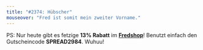 ```yaml
---
title: "#2374: Hübscher"
mouseover: "Fred ist somit mein zweiter Vorname."
---
```


PS: 
Nur heute gibt es fetzige <strong>13% Rabatt</strong> im <a href="http://fred-o-mat.spreadshirt.net/" title="Fredshop"><strong>Fredshop</strong></a>! Benutzt einfach den Gutscheincode <strong>SPREAD2984</strong>.
Wuhuu!

